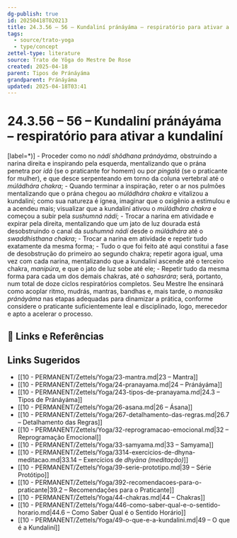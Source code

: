 ```yaml
---
dg-publish: true
id: 20250418T020213
title: 24.3.56 – 56 – Kundaliní pránáyáma – respiratório para ativar a kundaliní
tags:
  - source/trato-yoga
  - type/concept
zettel-type: literature
source: Trato de Yôga do Mestre De Rose
created: 2025-04-18
parent: Tipos de Pránáyáma
grandparent: Pránáyáma
updated: 2025-04-18T03:41
---
```


# 24.3.56 – 56 – Kundaliní pránáyáma – respiratório para ativar a kundaliní

[label=*)]
    -  Proceder como no *nádí shôdhana pránáyáma*, obstruindo a narina direita e inspirando pela esquerda, mentalizando que o prána penetra por *idá* (se o praticante for homem) ou por *pingalá* (se o praticante for mulher), e que desce serpenteando em torno da coluna vertebral até o *múládhára chakra*;
    -  Quando terminar a inspiração, reter o ar nos pulmões mentalizando que o prána chegou ao *múládhára chakra* e vitalizou a kundaliní; como sua natureza é ígnea, imaginar que o oxigênio a estimulou e a acendeu mais; visualizar que a kundaliní ativou o *múládhára chakra* e começou a subir pela *sushumná nádí*;
    -  Trocar a narina em atividade e expirar pela direita, mentalizando que um jato de luz dourada está desobstruindo o canal da *sushumná nádí* desde o *múládhára* até o *swaddhisthana chakra*;
    -  Trocar a narina em atividade e repetir tudo exatamente da mesma forma;
    -  Tudo o que foi feito até aqui constitui a fase de desobstrução do primeiro ao segundo chakra; repetir agora igual, uma vez com cada narina, mentalizando que a kundaliní ascende até o terceiro chakra, *manipúra*, e que o jato de luz sobe até ele;
    -  Repetir tudo da mesma forma para cada um dos demais chakras, até o *sahasrára*; será, portanto, num total de doze ciclos respiratórios completos. Seu Mestre lhe ensinará como acoplar ritmo, mudrás, mantras, bandhas e, mais tarde, o *manasika pránáyáma* nas etapas adequadas para dinamizar a prática, conforme considere o praticante suficientemente leal e disciplinado, logo, merecedor e apto a acelerar o processo.

## 🔗 Links e Referências

## Links Sugeridos

- [[10 - PERMANENT/Zettels/Yoga/23-mantra.md\|23 – Mantra]]
- [[10 - PERMANENT/Zettels/Yoga/24-pranayama.md\|24 – Pránáyáma]]
- [[10 - PERMANENT/Zettels/Yoga/243-tipos-de-pranayama.md\|24.3 – Tipos de Pránáyáma]]
- [[10 - PERMANENT/Zettels/Yoga/26-asana.md\|26 – Ásana]]
- [[10 - PERMANENT/Zettels/Yoga/267-detalhamento-das-regras.md\|26.7 – Detalhamento das Regras]]
- [[10 - PERMANENT/Zettels/Yoga/32-reprogramacao-emocional.md\|32 – Reprogramação Emocional]]
- [[10 - PERMANENT/Zettels/Yoga/33-samyama.md\|33 – Samyama]]
- [[10 - PERMANENT/Zettels/Yoga/3314-exercicios-de-dhyna-meditacao.md\|33.14 – Exercícios de *dhyāna (meditação)*]]
- [[10 - PERMANENT/Zettels/Yoga/39-serie-prototipo.md\|39 – Série Protótipo]]
- [[10 - PERMANENT/Zettels/Yoga/392-recomendacoes-para-o-praticante\|39.2 – Recomendações para o Praticante]]
- [[10 - PERMANENT/Zettels/Yoga/44-chakras.md\|44 – Chakras]]
- [[10 - PERMANENT/Zettels/Yoga/446-como-saber-qual-e-o-sentido-horario.md\|44.6 – Como Saber Qual é o Sentido Horário]]
- [[10 - PERMANENT/Zettels/Yoga/49-o-que-e-a-kundalini.md\|49 – O que é a Kundaliní]]